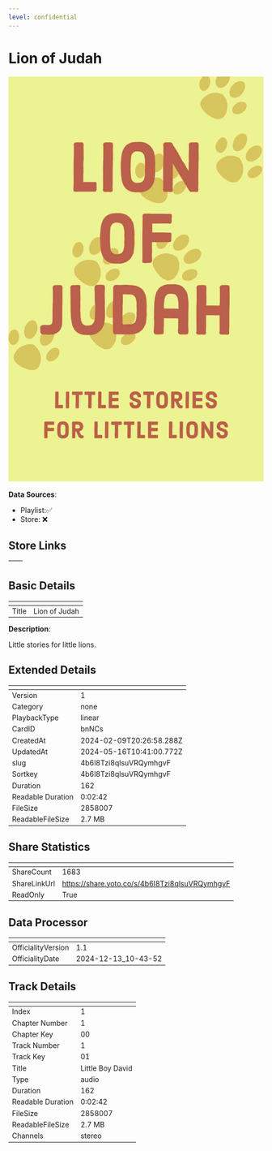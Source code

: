 ```yaml
---
level: confidential
---
```

# Lion of Judah

![card_[bnNCs].png](../../img/cards/card_[bnNCs].png)

**Data Sources**: 

- Playlist:✅
- Store: ❌


## Store Links

| <!-- --> | <!-- --> |
| - | - |


## Basic Details

| <!-- --> | <!-- --> |
| - | - |
| Title | Lion of Judah |

**Description**:

Little stories for little lions.


## Extended Details

| <!-- --> | <!-- --> |
| - | - |
| Version | 1 |
| Category | none |
| PlaybackType | linear |
| CardID | bnNCs |
| CreatedAt | 2024-02-09T20:26:58.288Z |
| UpdatedAt | 2024-05-16T10:41:00.772Z |
| slug | 4b6l8Tzi8qlsuVRQymhgvF |
| Sortkey | 4b6l8Tzi8qlsuVRQymhgvF |
| Duration | 162 |
| Readable Duration | 0:02:42 |
| FileSize | 2858007 |
| ReadableFileSize | 2.7 MB |


## Share Statistics

| <!-- --> | <!-- --> |
| - | - |
| ShareCount | 1683 |
| ShareLinkUrl | https://share.yoto.co/s/4b6l8Tzi8qlsuVRQymhgvF |
| ReadOnly | True |


## Data Processor

| <!-- --> | <!-- --> |
| - | - |
| OfficialityVersion | 1.1
| OfficialityDate | 2024-12-13_10-43-52


## Track Details

| <!-- --> | <!-- --> |
| - | - |
| Index | 1 |
| Chapter Number | 1 |
| Chapter Key | 00 |
| Track Number | 1 |
| Track Key | 01 |
| Title | Little Boy David |
| Type | audio |
| Duration | 162 |
| Readable Duration | 0:02:42 |
| FileSize | 2858007 |
| ReadableFileSize | 2.7 MB |
| Channels | stereo |

